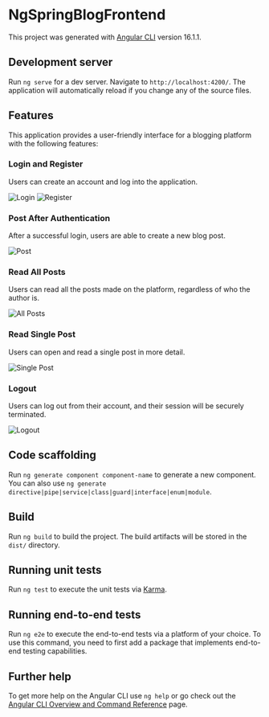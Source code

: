 # NgSpringBlogFrontend

This project was generated with [Angular CLI](https://github.com/angular/angular-cli) version 16.1.1.

## Development server

Run `ng serve` for a dev server. Navigate to `http://localhost:4200/`. The application will automatically reload if you change any of the source files.

## Features

This application provides a user-friendly interface for a blogging platform with the following features:

### Login and Register

Users can create an account and log into the application. 

![Login]([url-of-login-screenshot](https://ibb.co/LZCxckB))
![Register]([url-of-register-screenshot](https://ibb.co/dcH8bNv))

### Post After Authentication

After a successful login, users are able to create a new blog post.

![Post]([url-of-post-screenshot](https://ibb.co/f43GfV3))

### Read All Posts

Users can read all the posts made on the platform, regardless of who the author is.

![All Posts]([url-of-all-posts-screenshot](https://ibb.co/J5tjz7s))

### Read Single Post

Users can open and read a single post in more detail.

![Single Post]([url-of-single-post-screenshot](https://ibb.co/8s61ScB))

### Logout

Users can log out from their account, and their session will be securely terminated.

![Logout]([url-of-logout-screenshot](https://ibb.co/ydSz3Mr))


## Code scaffolding

Run `ng generate component component-name` to generate a new component. You can also use `ng generate directive|pipe|service|class|guard|interface|enum|module`.

## Build

Run `ng build` to build the project. The build artifacts will be stored in the `dist/` directory.

## Running unit tests

Run `ng test` to execute the unit tests via [Karma](https://karma-runner.github.io).

## Running end-to-end tests

Run `ng e2e` to execute the end-to-end tests via a platform of your choice. To use this command, you need to first add a package that implements end-to-end testing capabilities.

## Further help

To get more help on the Angular CLI use `ng help` or go check out the [Angular CLI Overview and Command Reference](https://angular.io/cli) page.
